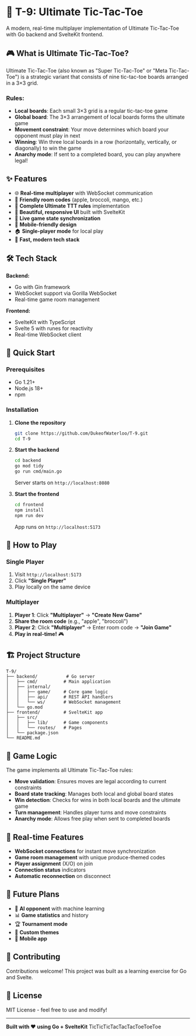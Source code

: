 # 🎯 T-9: Ultimate Tic-Tac-Toe

A modern, real-time multiplayer implementation of Ultimate Tic-Tac-Toe with Go backend and SvelteKit frontend.

## 🎮 What is Ultimate Tic-Tac-Toe?

Ultimate Tic-Tac-Toe (also known as "Super Tic-Tac-Toe" or "Meta Tic-Tac-Toe") is a strategic variant that consists of nine tic-tac-toe boards arranged in a 3×3 grid.

### Rules:
- **Local boards**: Each small 3×3 grid is a regular tic-tac-toe game
- **Global board**: The 3×3 arrangement of local boards forms the ultimate game
- **Movement constraint**: Your move determines which board your opponent must play in next
- **Winning**: Win three local boards in a row (horizontally, vertically, or diagonally) to win the game
- **Anarchy mode**: If sent to a completed board, you can play anywhere legal!

## ✨ Features

- 🌐 **Real-time multiplayer** with WebSocket communication
- 🍎 **Friendly room codes** (apple, broccoli, mango, etc.)
- 🎯 **Complete Ultimate TTT rules** implementation
- 🎨 **Beautiful, responsive UI** built with SvelteKit
- 🔄 **Live game state synchronization**
- 📱 **Mobile-friendly design**
- 🏠 **Single-player mode** for local play
- 🚀 **Fast, modern tech stack**

## 🛠️ Tech Stack

**Backend:**
- Go with Gin framework
- WebSocket support via Gorilla WebSocket
- Real-time game room management

**Frontend:**
- SvelteKit with TypeScript
- Svelte 5 with runes for reactivity
- Real-time WebSocket client

## 🚀 Quick Start

### Prerequisites
- Go 1.21+
- Node.js 18+
- npm

### Installation

1. **Clone the repository**
   ```bash
   git clone https://github.com/DukeofWaterloo/T-9.git
   cd T-9
   ```

2. **Start the backend**
   ```bash
   cd backend
   go mod tidy
   go run cmd/main.go
   ```
   Server starts on `http://localhost:8080`

3. **Start the frontend**
   ```bash
   cd frontend
   npm install
   npm run dev
   ```
   App runs on `http://localhost:5173`

## 🎯 How to Play

### Single Player
1. Visit `http://localhost:5173`
2. Click **"Single Player"**
3. Play locally on the same device

### Multiplayer
1. **Player 1**: Click **"Multiplayer"** → **"Create New Game"**
2. **Share the room code** (e.g., "apple", "broccoli")
3. **Player 2**: Click **"Multiplayer"** → Enter room code → **"Join Game"**
4. **Play in real-time!** 🎮

## 🏗️ Project Structure

```
T-9/
├── backend/           # Go server
│   ├── cmd/          # Main application
│   ├── internal/
│   │   ├── game/     # Core game logic
│   │   ├── api/      # REST API handlers
│   │   └── ws/       # WebSocket management
│   └── go.mod
├── frontend/         # SvelteKit app
│   ├── src/
│   │   ├── lib/      # Game components
│   │   └── routes/   # Pages
│   └── package.json
└── README.md
```

## 🎨 Game Logic

The game implements all Ultimate Tic-Tac-Toe rules:

- **Move validation**: Ensures moves are legal according to current constraints
- **Board state tracking**: Manages both local and global board states
- **Win detection**: Checks for wins in both local boards and the ultimate game
- **Turn management**: Handles player turns and move constraints
- **Anarchy mode**: Allows free play when sent to completed boards

## 🔄 Real-time Features

- **WebSocket connections** for instant move synchronization
- **Game room management** with unique produce-themed codes
- **Player assignment** (X/O) on join
- **Connection status** indicators
- **Automatic reconnection** on disconnect

## 🎯 Future Plans

- 🤖 **AI opponent** with machine learning
- 📊 **Game statistics** and history
- 🏆 **Tournament mode**
- 🎨 **Custom themes**
- 📱 **Mobile app**

## 🤝 Contributing

Contributions welcome! This project was built as a learning exercise for Go and Svelte.

## 📝 License

MIT License - feel free to use and modify!

---

**Built with ❤️ using Go + SvelteKit**
TicTicTicTacTacTacToeToeToe
